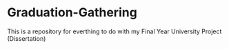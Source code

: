 # Graduation-Gathering
This is a repository for everthing to do with my Final Year University Project (Dissertation)
